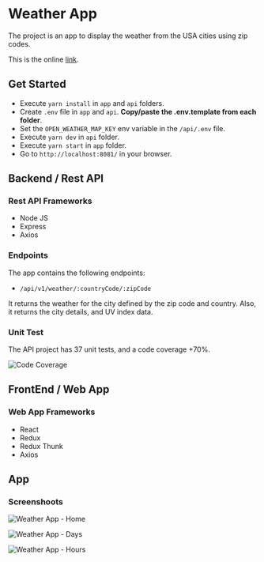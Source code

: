 # Weather App

The project is an app to display the weather from the USA cities using zip codes.

This is the online [link](https://weather-usa-app.herokuapp.com/).

## Get Started

- Execute `yarn install` in `app` and `api` folders.
- Create `.env` file in `app` and `api`. **Copy/paste the .env.template from each folder**.
- Set the `OPEN_WEATHER_MAP_KEY` env variable in the `/api/.env` file.
- Execute `yarn dev` in `api` folder.
- Execute `yarn start` in `app` folder.
- Go to `http://localhost:8081/` in your browser.

## Backend / Rest API

### Rest API Frameworks

- Node JS
- Express
- Axios

### Endpoints

The app contains the following endpoints:

- `/api/v1/weather/:countryCode/:zipCode`

It returns the weather for the city defined by the zip code and country. Also, it returns the city details, and UV index data.

### Unit Test

The API project has 37 unit tests, and a code coverage +70%.

![Code Coverage](images/api-code-coverage.png)

## FrontEnd / Web App

### Web App Frameworks

- React
- Redux
- Redux Thunk
- Axios

## App

### Screenshoots

![Weather App - Home](images/weather-app-home.png)

![Weather App - Days](images/weather-app-days.png)

![Weather App - Hours](images/weather-app-hours.png)

